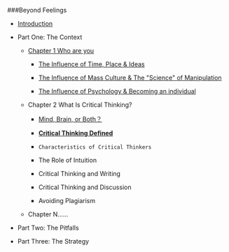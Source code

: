 ###Beyond Feelings

- [Introduction](https://mp.weixin.qq.com/s?__biz=MzA4OTY2NzAxMQ==&mid=2650406828&idx=2&sn=e96d3d0fc8d120949d542f1ebb375dec&scene=21#wechat_redirect)

- Part One: The Context

  - [Chapter 1 Who are you](https://mp.weixin.qq.com/s?__biz=MzA4OTY2NzAxMQ==&mid=2650406845&idx=1&sn=f28e53c58a5b13b2b4615f2cf8f97c45&scene=21#wechat_redirect)

    - [The Influence of Time, Place & Ideas](https://mp.weixin.qq.com/s?__biz=MzA4OTY2NzAxMQ==&mid=2650406860&idx=1&sn=a45a2e5204109b5d16465e7de0a41233&scene=21#wechat_redirect)
    - [The Influence of Mass Culture & The "Science" of Manipulation](https://mp.weixin.qq.com/s?__biz=MzA4OTY2NzAxMQ==&mid=2650406879&idx=1&sn=f38671743f6cf2335d761137c8fbbfe5&scene=21#wechat_redirect)

    - [The Influence of Psychology & Becoming an individual ](https://mp.weixin.qq.com/s?__biz=MzA4OTY2NzAxMQ==&mid=2650406897&idx=1&sn=d25c3a25b68cff4270858ea064a15cdd&scene=21#wechat_redirect)

  - Chapter 2 What Is Critical Thinking?

    - [Mind, Brain, or Both？](https://mp.weixin.qq.com/s/XHGlpUt6phMZfjq4xS2FUw)
    - **[Critical Thinking Defined](https://mp.weixin.qq.com/s/tF9a1QG2OwDu889Vv9aVlw)**

    - `Characteristics of Critical Thinkers`
    - The Role of Intuition
    - Critical Thinking and Writing
    - Critical Thinking and Discussion
    - Avoiding Plagiarism

  - Chapter N......

- Part Two: The Pitfalls

- Part Three: The Strategy